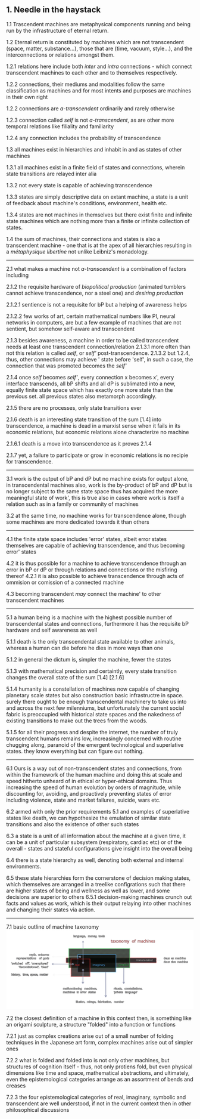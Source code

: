 ## 1. Needle in the haystack 

1.1 Trascendent machines are metaphysical components running and being run by the infrastructure of eternal return. 


1.2 Eternal return is constituted by machines which are not transcendent (space, matter, substance...), those that are (time, vacuum, style...), and the interconnections or relations amongst them.

1.2.1 relations here include both _inter_ and _intra_ connections - which connect transcendent machines to each other and to themselves respectively.

1.2.2 connections, their mediums and modalities follow the same classification as machines and for most intents and purposes are machines in their own right 

1.2.2 connections are _a-transcendent_ ordinarily and rarely otherwise

1.2.3 connection called _self_ is not _a-transcendent_, as are other more temporal relations like filiality and familiarity

1.2.4 any connection includes the probability of transcendence 


1.3 all machines exist in hierarchies and inhabit in and as states of other machines

1.3.1 all machines exist in a finite field of states and connections, wherein state transitions are relayed inter alia

1.3.2 not every state is capable of achieving transcendence

1.3.3 states are simply descriptive data on extant machine, a state is a unit of feedback about machine's conditions, environment, health etc.

1.3.4 states are not machines in themselves but there exist finite and infinite state machines which are nothing more than a finite or infinite collection of states. 


1.4 the sum of machines, their connections and states is also a transcendent machine - one that is at the apex of all hierarchies resulting in a _métaphysique libertine_ not unlike Leibniz's monadology.

--- 

2.1 what makes a machine not _a-transcendent_ is a combination of factors including


2.1.2 the requisite hardware of _biopolitical production_ (animated tumblers cannot achieve transcendence, nor a steel one) and _desiring production_

2.1.2.1 sentience is not a requisite for bP but a helping of awareness helps

2.1.2.2 few works of art, certain mathematical numbers like PI, neural networks in computers, are but a few example of machines that are not sentient, but somehow self-aware and transcendent


2.1.3 besides awareness, a machine in order to be called transcendent needs at least one transcendent connection/relation 
2.1.3.1 more often than not this relation is called _self_, or _self'_ post-transcendence. 
2.1.3.2 but 1.2.4, thus, other connections may achieve ' state before 'self', in such a case, the connection that was promoted becomes the _self'_


2.1.4 once _self_ becomes _self'_, every connection x becomes x', every interface transcends, all bP shifts and all dP is sublimated into a new, equally finite state space which has exactly one more state than the previous set. all previous states also metamorph accordingly.


2.1.5 there are no processes, only state transitions ever 


2.1.6 death is an interesting state transition of the sum [1.4] into transcendence, a machine is dead in a marxist sense when it fails in its economic relations, but economic relations alone characterize no machine

2.1.6.1 death is a move into transcendence as it proves 2.1.4 


2.1.7 yet, a failure to participate or grow in economic relations is no recipie for transcendence.

---


3.1 work is the output of bP and dP but no machine exists for output alone, in transcendental machines also, work is the by-product of bP and dP but is no longer subject to the same state space thus has acquired the more meaningful state of work', this is true also in cases where work is itself a relation such as in a family or community of machines 


3.2 at the same time, no machine works for transcendence alone, though some machines are more dedicated towards it than others 


---


4.1 the finite state space includes 'error' states, albeit error states themselves are capable of achieving transcendence, and thus becoming error' states


4.2 it is thus possible for a machine to achieve transcendence through an error in bP or dP or through relations and connections or the misfiring thereof 
4.2.1 it is also possible to achieve transcendence through acts of ommision or comission of a connected machine 


4.3 becoming transcendent _may_ connect the machine' to other transcendent machines 


---


5.1 a human being is a machine with the highest possible number of transcendental states and connections, furthermore it has the requisite bP hardware and self awareness as well

5.1.1 death is the only transcendental state available to other animals, whereas a human can die before he dies in more ways than one 

5.1.2 in general the dictum is, simpler the machine, fewer the states 


5.1.3  with mathematical precision and certaintly, every state transition changes the overall state of the sum [1.4] [2.1.6]


5.1.4 humanity is a constellation of machines now capable of changing planetary scale states but also construction basic infrastructre in space. surely there ought to be enough transcendental machinery to take us into and across the next few milenniums, but unfortunately the current social fabric is preoccupied with historical state spaces and the nakedness of existing transitions to make out the trees from the woods.


5.1.5 for all their progress and despite the internet, the number of truly transcendent humans remains low, increasingly concerned with routine chugging along, paranoid of the emergent technological and superlative states. they know everything but can figure out nothing.


--- 


6.1 Ours is a way out of non-transcendent states and connections, from within the framework of the human machine and doing this at scale and speed hitherto unheard of in ethical or hyper-ethical domains. Thus increasing the speed of human evolution by orders of magnitude, while discounting for, avoiding, and proactively preventing states of error including violence, state and market failures, suicide, wars etc.


6.2 armed with only the prior requirements 5.1 and examples of superlative states like death, we can hypothesize the emulation of similar state transitions and also the existence of other such states 


6.3 a state is a unit of all information about the machine at a given time, it can be a unit of particular subsystem (respiratory, cardiac etc) or of the overall - states and stateful configurations give insight into the overall being 


6.4 there is a state hierarchy as well, denoting both external and internal environments. 


6.5 these state hierarchies form the cornerstone of decision making states, which themselves are arranged in a treelike configrations such that there are higher states of being and wellness as well as lower, and some decisions are superior to others 
6.5.1 decision-making machines crunch out facts and values as work, which is their output relaying into other machines and changing their states via action.

---


7.1 basic outline of machine taxonomy 
![tom](../../../../attachments/taxonomy_of_machines.svg) 


7.2 the closest definition of a machine in this context then, is something like an origami sculpture, a structure "folded" into a function or functions

7.2.1 just as complex creations arise out of a small number of folding techniques in the Japanese art form, complex machines arise out of simpler ones 

7.2.2 what is folded and folded into is not only other machines, but structures of cognition itself - thus, not only protiens fold, but even physical dimensions like time and space, mathematical abstractions, and ultimately, even the epistemological categories arrange as an assortment of bends and creases

7.2.3 the four epistemological categories of real, imaginary, symbolic and transcendent are well understood, if not in the current context then in other philosophical discussions
